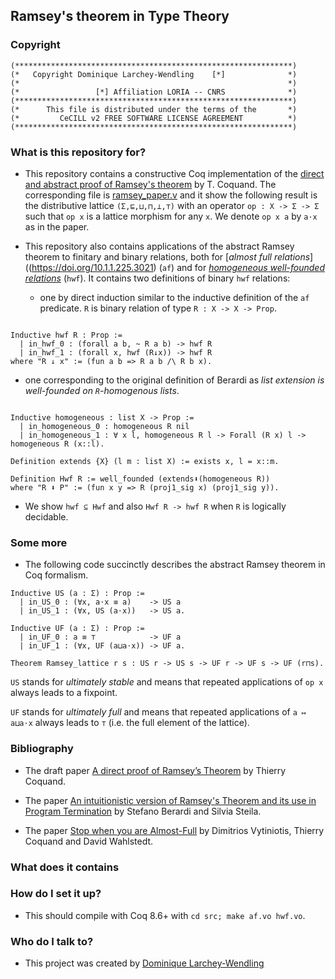## Ramsey's theorem in Type Theory

### Copyright

```
(**************************************************************)
(*   Copyright Dominique Larchey-Wendling    [*]              *)
(*                                                            *)
(*                 [*] Affiliation LORIA -- CNRS              *)
(**************************************************************)
(*      This file is distributed under the terms of the       *)
(*         CeCILL v2 FREE SOFTWARE LICENSE AGREEMENT          *)
(**************************************************************)
```

### What is this repository for? 

* This repository contains a constructive Coq implementation of
  the [direct and abstract proof of Ramsey's 
  theorem](http://www.cse.chalmers.se/~coquand/ramsey2.pdf)
  by T. Coquand. The corresponding file is 
  [ramsey_paper.v](src/ramsey_paper.v)
  and it show the following result is the distributive
  lattice `(Σ,⊑,⊔,⊓,⊥,⊤)` with an operator 
  `op : X -> Σ -> Σ` such that `op x` is a lattice
  morphism for any `x`. We denote `op x a` by `a⋅x` as in
  the paper.

* This repository also contains applications of the abstract
  Ramsey theorem to finitary and binary relations, both
  for [*almost full relations*]((https://doi.org/10.1.1.225.3021) (`af`) and 
  for [*homogeneous well-founded relations*](https://doi.org/10.1016/j.apal.2015.08.002)
  (`hwf`).
  It contains two definitions of binary `hwf` relations: 

    * one by direct induction similar to the inductive definition of
      the `af` predicate. `R` is binary relation of type
      `R : X -> X -> Prop`.

```coq

Inductive hwf R : Prop :=
  | in_hwf_0 : (forall a b, ~ R a b) -> hwf R
  | in_hwf_1 : (forall x, hwf (R↓x)) -> hwf R
where "R ↓ x" := (fun a b => R a b /\ R b x).

```

* one corresponding to the original definition of Berardi as
      *list extension is well-founded on `R`-homogenous lists*.
 
```coq

Inductive homogeneous : list X -> Prop :=
  | in_homogeneous_0 : homogeneous R nil
  | in_homogeneous_1 : ∀ x l, homogeneous R l -> Forall (R x) l -> homogeneous R (x::l).

Definition extends {X} (l m : list X) := exists x, l = x::m.

Definition Hwf R := well_founded (extends⬇(homogeneous R))
where "R ⬇ P" := (fun x y => R (proj1_sig x) (proj1_sig y)).

```

* We show `hwf ⊆ Hwf` and also `Hwf R -> hwf R` when `R` is logically
  decidable. 

### Some more

* The following code succinctly describes the abstract
  Ramsey theorem in Coq formalism.
 
```coq
Inductive US (a : Σ) : Prop :=
  | in_US_0 : (∀x, a⋅x ≡ a)    -> US a
  | in_US_1 : (∀x, US (a⋅x))   -> US a.

Inductive UF (a : Σ) : Prop :=
  | in_UF_0 : a ≡ ⊤            -> UF a
  | in_UF_1 : (∀x, UF (a⊔a⋅x)) -> UF a.

Theorem Ramsey_lattice r s : US r -> US s -> UF r -> UF s -> UF (r⊓s).
```

  `US` stands for *ultimately stable* and means that repeated 
  applications of `op x` always leads to a fixpoint.

  `UF` stands for *ultimately full* and means that repeated
  applications of `a ↦ a⊔a⋅x` always leads to `⊤` (i.e. the full
  element of the lattice).

### Bibliography

* The draft paper [A direct proof of Ramsey’s Theorem](http://www.cse.chalmers.se/~coquand/ramsey2.pdf) by Thierry Coquand.

* The paper 
 [An intuitionistic version of Ramsey's Theorem and its use in Program Termination](https://doi.org/10.1016/j.apal.2015.08.002) 
  by Stefano Berardi and Silvia Steila.

* The paper [Stop when you are Almost-Full](https://doi.org/10.1.1.225.3021) 
  by Dimitrios Vytiniotis, Thierry Coquand and David Wahlstedt.

### What does it contains

### How do I set it up? ###

* This should compile with Coq 8.6+ with `cd src; make af.vo hwf.vo`.

### Who do I talk to? ###

* This project was created by [Dominique Larchey-Wendling](http://www.loria.fr/~larchey)



